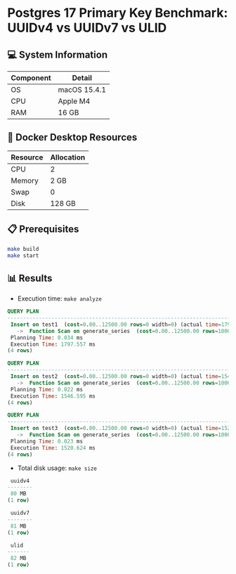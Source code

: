 # Postgres 17 Primary Key Benchmark: UUIDv4 vs UUIDv7 vs ULID

## 💻 System Information

| Component | Detail       |
| --------- | ------------ |
| OS        | macOS 15.4.1 |
| CPU       | Apple M4     |
| RAM       | 16 GB        |

## 🐳 Docker Desktop Resources

| Resource | Allocation |
| -------- | ---------- |
| CPU      | 2          |
| Memory   | 2 GB       |
| Swap     | 0          |
| Disk     | 128 GB     |

## 📋 Prerequisites

```sh
make build
make start
```

## 📊 Results

- Execution time: `make analyze`

```sql
QUERY PLAN
----------------------------------------------------------------------------------------------------------------------------------------
 Insert on test1  (cost=0.00..12500.00 rows=0 width=0) (actual time=1796.996..1796.997 rows=0 loops=1)
   ->  Function Scan on generate_series  (cost=0.00..12500.00 rows=1000000 width=16) (actual time=31.954..664.695 rows=1000000 loops=1)
 Planning Time: 0.034 ms
 Execution Time: 1797.557 ms
(4 rows)

QUERY PLAN
----------------------------------------------------------------------------------------------------------------------------------------
 Insert on test2  (cost=0.00..12500.00 rows=0 width=0) (actual time=1546.000..1546.000 rows=0 loops=1)
   ->  Function Scan on generate_series  (cost=0.00..12500.00 rows=1000000 width=16) (actual time=27.914..678.474 rows=1000000 loops=1)
 Planning Time: 0.022 ms
 Execution Time: 1546.595 ms
(4 rows)

QUERY PLAN
----------------------------------------------------------------------------------------------------------------------------------------
 Insert on test3  (cost=0.00..12500.00 rows=0 width=0) (actual time=1520.148..1520.149 rows=0 loops=1)
   ->  Function Scan on generate_series  (cost=0.00..12500.00 rows=1000000 width=16) (actual time=25.126..670.035 rows=1000000 loops=1)
 Planning Time: 0.023 ms
 Execution Time: 1520.624 ms
(4 rows)
```

- Total disk usage: `make size`

```sql
 uuidv4
--------
 80 MB
(1 row)

 uuidv7
--------
 81 MB
(1 row)

 ulid
-------
 82 MB
(1 row)
```
